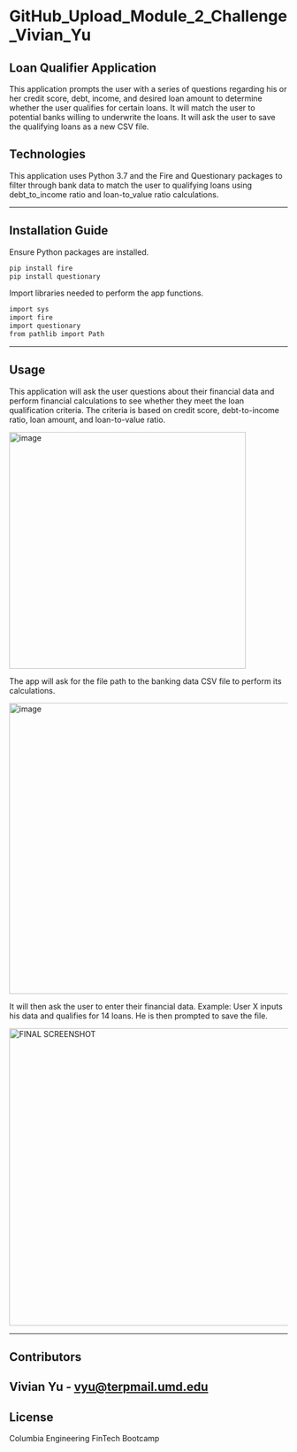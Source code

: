 # GitHub_Upload_Module_2_Challenge_Vivian_Yu

## Loan Qualifier Application

This application prompts the user with a series of questions regarding his or her credit score, debt, income, and desired loan amount to determine whether the user qualifies for certain loans. It will match the user to potential banks willing to underwrite the loans. It will ask the user to save the qualifying loans as a new CSV file.

## Technologies

This application uses Python 3.7 and the Fire and Questionary packages to filter through bank data to match the user to qualifying loans using debt_to_income ratio and loan-to_value ratio calculations.


---

## Installation Guide

Ensure Python packages are installed.
```sh
pip install fire
pip install questionary
```

Import libraries needed to perform the app functions.
```sh
import sys
import fire
import questionary
from pathlib import Path
```
---

## Usage

This application will ask the user questions about their financial data and perform financial calculations to see whether they meet the loan qualification criteria. The criteria is based on credit score, debt-to-income ratio, loan amount, and loan-to-value ratio.

<img width="428" alt="image" src="https://user-images.githubusercontent.com/107157533/176812040-13d35939-7c17-485f-ad65-bc39e34fcb70.png">

The app will ask for the file path to the banking data CSV file to perform its calculations.

<img width="526" alt="image" src="https://user-images.githubusercontent.com/107157533/176812418-965af512-af62-4193-b42f-267cba160d20.png">

It will then ask the user to enter their financial data. Example: User X inputs his data and qualifies for 14 loans. He is then prompted to save the file.

<img width="538" alt="FINAL SCREENSHOT" src="https://user-images.githubusercontent.com/107157533/176810938-5db867c5-a270-41d2-aece-f9e5e3a3128c.png">


---

## Contributors

Vivian Yu - vyu@terpmail.umd.edu
---

## License

Columbia Engineering FinTech Bootcamp
